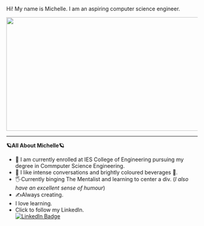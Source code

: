 Hi! My name is Michelle. I am an aspiring computer science engineer. 

<div id="header" align="center">
  <img src="https://i.giphy.com/media/v1.Y2lkPTc5MGI3NjExendkd2syMjZsdmdxNDAzcnF0NzV3MGl2YndiOWljYWRiZnZ5M2VqZSZlcD12MV9pbnRlcm5hbF9naWZfYnlfaWQmY3Q9Zw/A4wSE2GQGTpfi/giphy.gif" width="1500" height="300"/>
</div
<br>
<hr>

<b>🪐All About Michelle🪐</b>
<br>
- :rocket: I am currently enrolled at IES College of Engineering pursuing my degree in Commputer Science Engineering.
- :dizzy: I like intense conversations and brightly coloured beverages :tropical_drink:.
- :raised_hand_with_fingers_splayed:Currently binging The Mentalist and learning to center a div. (<i>I also have an excellent sense of humour</i>)
- :writing_hand:Always creating.
- I love learning.
- Click to follow my LinkedIn.<div id="badges" align="50%">
  <a href=https://www.linkedin.com/in/michelle-a-956893253/>
    <img src="https://img.shields.io/badge/LinkedIn-blue?style=for-the-badge&logo=linkedin&logoColor=white" alt="LinkedIn Badge"/>
  </a>
</div>

